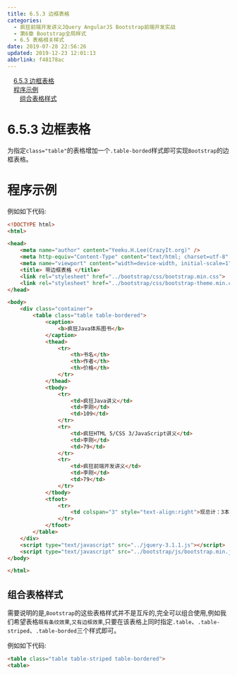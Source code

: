 ```yaml
---
title: 6.5.3 边框表格
categories: 
  - 疯狂前端开发讲义JQuery AngularJS Bootstrap前端开发实战
  - 第6章 Bootstrap全局样式
  - 6.5 表格相关样式
date: 2019-07-28 22:56:26
updated: 2019-12-23 12:01:13
abbrlink: f48178ac
---
```

<div id='my_toc'><a href="/JavaReadingNotes/f48178ac/#6-5-3-边框表格" class="header_1">6.5.3 边框表格</a>&nbsp;<br><a href="/JavaReadingNotes/f48178ac/#程序示例" class="header_1">程序示例</a>&nbsp;<br><a href="/JavaReadingNotes/f48178ac/#组合表格样式" class="header_2">组合表格样式</a>&nbsp;<br></div>
<style>.header_1{margin-left: 1em;}.header_2{margin-left: 2em;}.header_3{margin-left: 3em;}.header_4{margin-left: 4em;}.header_5{margin-left: 5em;}.header_6{margin-left: 6em;}</style>
<!--more-->
<script>if (navigator.platform.search('arm')==-1){document.getElementById('my_toc').style.display = 'none';}var e,p = document.getElementsByTagName('p');while (p.length>0) {e = p[0];e.parentElement.removeChild(e);}</script>

<!--end-->
<!--SSTStart-->
# 6.5.3 边框表格 #
为指定`class="table"`的表格增加一个`.table-borded`样式即可实现`Bootstrap`的边框表格。
<!--SSTStop-->
# 程序示例 #
例如如下代码:
```html
<!DOCTYPE html>
<html>

<head>
    <meta name="author" content="Yeeku.H.Lee(CrazyIt.org)" />
    <meta http-equiv="Content-Type" content="text/html; charset=utf-8" />
    <meta name="viewport" content="width=device-width, initial-scale=1">
    <title> 带边框表格 </title>
    <link rel="stylesheet" href="../bootstrap/css/bootstrap.min.css">
    <link rel="stylesheet" href="../bootstrap/css/bootstrap-theme.min.css">
</head>

<body>
    <div class="container">
        <table class="table table-bordered">
            <caption>
                <b>疯狂Java体系图书</b>
            </caption>
            <thead>
                <tr>
                    <th>书名</th>
                    <th>作者</th>
                    <th>价格</th>
                </tr>
            </thead>
            <tbody>
                <tr>
                    <td>疯狂Java讲义</td>
                    <td>李刚</td>
                    <td>109</td>
                </tr>
                <tr>
                    <td>疯狂HTML 5/CSS 3/JavaScript讲义</td>
                    <td>李刚</td>
                    <td>79</td>
                </tr>
                <tr>
                    <td>疯狂前端开发讲义</td>
                    <td>李刚</td>
                    <td>79</td>
                </tr>
            </tbody>
            <tfoot>
                <tr>
                    <td colspan="3" style="text-align:right">现总计：3本图书</td>
                </tr>
            </tfoot>
        </table>
    </div>
    <script type="text/javascript" src="../jquery-3.1.1.js"></script>
    <script type="text/javascript" src="../bootstrap/js/bootstrap.min.js"></script>
</body>

</html>
```
<!--SSTStart-->
## 组合表格样式 ##
需要说明的是,`Bootstrap`的这些表格样式并不是互斥的,完全可以组合使用,例如我们希望表格`既有条纹效果`,`又有边框效果`,只要在该表格上同时指定`.table`、`.table-striped`、`.table-borded`三个样式即可。
<!--SSTStop-->

例如如下代码:
```html
<table class="table table-striped table-bordered">
<table>
```

